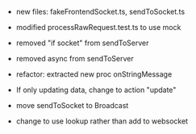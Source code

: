 - new files: fakeFrontendSocket.ts, sendToSocket.ts
- modified processRawRequest.test.ts to use mock
- removed "if socket" from sendToServer
- removed async from sendToServer
- refactor: extracted new proc onStringMessage

- If only updating data, change to action "update"
- move sendToSocket to Broadcast
- change to use lookup rather than add to websocket
